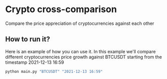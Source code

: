 # Crypto cross-comparison  
Compare the price appreciation of cryptocurrencies against each other  
## How to run it?  
Here is an example of how you can use it. In this example we'll compare different cryptocurrencies price growth against BTCUSDT starting from the timestamp 2021-12-13 16:59
```bash    
python main.py "BTCUSDT" "2021-12-13 16:59"    
```  